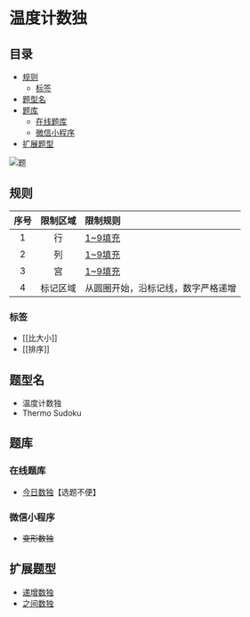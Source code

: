 # 温度计数独
<!-- START doctoc generated TOC please keep comment here to allow auto update -->
<!-- DON'T EDIT THIS SECTION, INSTEAD RE-RUN doctoc TO UPDATE -->
## 目录

- [规则](#%E8%A7%84%E5%88%99)
  - [标签](#%E6%A0%87%E7%AD%BE)
- [题型名](#%E9%A2%98%E5%9E%8B%E5%90%8D)
- [题库](#%E9%A2%98%E5%BA%93)
  - [在线题库](#%E5%9C%A8%E7%BA%BF%E9%A2%98%E5%BA%93)
  - [微信小程序](#%E5%BE%AE%E4%BF%A1%E5%B0%8F%E7%A8%8B%E5%BA%8F)
- [扩展题型](#%E6%89%A9%E5%B1%95%E9%A2%98%E5%9E%8B)

<!-- END doctoc generated TOC please keep comment here to allow auto update -->

![题](https://www.gmpuzzles.com/images/blog/GM-Thermo-Ex.png)

## 规则

| 序号  | 限制区域 | 限制规则              |
|:---:|:----:|:------------------|
|  1  |  行   | [1~9填充]           |
|  2  |  列   | [1~9填充]           |
|  3  |  宫   | [1~9填充]           |
|  4  | 标记区域 | 从圆圈开始，沿标记线，数字严格递增 |

### 标签

- [[比大小]]
- [[排序]]

## 题型名

- 温度计数独
- Thermo Sudoku

## 题库

### 在线题库

- [今日数独]【选题不便】

### 微信小程序

- ~~变形数独~~

## 扩展题型

- [递增数独](递增数独.md)
- [之间数独](之间数独.md)

[1~9填充]: ../../../rules.md#1to9填充

[今日数独]: https://cn.sudoku.today/g-thermo-sudoku/
